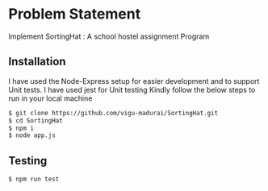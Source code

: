 # Problem Statement

Implement SortingHat : A school hostel assignment Program 

## Installation
I have used the Node-Express setup for easier development and to support Unit tests.
I have used jest for Unit testing
Kindly follow the below steps to run in your local machine

```bash
$ git clone https://github.com/vigu-madurai/SortingHat.git
$ cd SortingHat
$ npm i
$ node app.js

```

## Testing
```bash
$ npm run test
```

<!-- ## Contributing
Pull requests are welcome. For major changes, please open an issue first to discuss what you would like to change.

Please make sure to update tests as appropriate.

## License
[MIT](https://choosealicense.com/licenses/mit/) -->